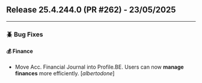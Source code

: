 ## Release 25.4.244.0 (PR #262) - 23/05/2025
---
### 🪲 Bug Fixes

#### 💰 Finance
  * Move Acc. Financial Journal into Profile.BE. Users can now **manage finances** more efficiently. [*albertodone*]

